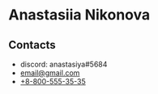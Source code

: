 # Anastasiia Nikonova
## Contacts
* discord: anastasiya#5684
* [email@gmail.com](mailto:email@gmail.com)
* [+8-800-555-35-35](tel:+8-800-555-35-35)
